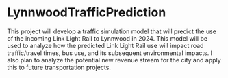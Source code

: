 # LynnwoodTrafficPrediction
This project will develop a traffic simulation model that will predict the use of the incoming Link Light Rail to Lynnwood in 2024. This model will be used to analyze how the predicted Link Light Rail use will impact road traffic/travel times, bus use, and its subsequent environmental impacts. I also plan to analyze the potential new revenue stream for the city and apply this to future transportation projects.
